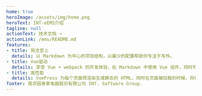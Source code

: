 ```yaml
---
home: true
heroImage: /assets/img/home.png
heroText: INT-eEMS介绍
tagline: null
actionText: 技术文档 →
actionLink: /ems/README.md
features:
- title: 简洁至上
  details: 以 Markdown 为中心的项目结构，以最少的配置帮助你专注于写作。
- title: Vue驱动
  details: 享受 Vue + webpack 的开发体验，在 Markdown 中使用 Vue 组件，同时可以使用 Vue 来开发自定义主题。
- title: 高性能
  details: VuePress 为每个页面预渲染生成静态的 HTML，同时在页面被加载的时候，将作为 SPA 运行。
footer: 南京因泰莱电器股份有限公司 INT. Software Group.
---
```

